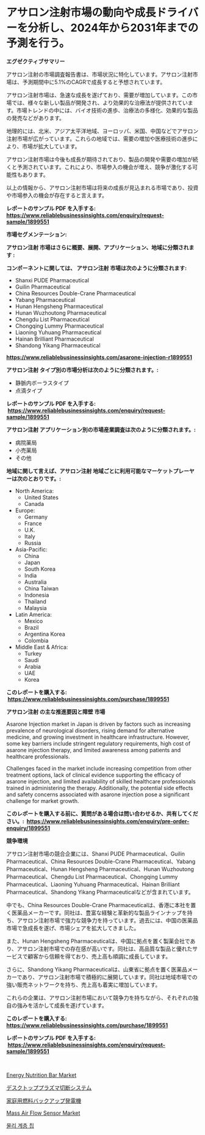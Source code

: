 <p><h1>アサロン注射市場の動向や成長ドライバーを分析し、2024年から2031年までの予測を行う。</h1></p><p><strong>エグゼクティブサマリー</strong></p>
<p><p>アサロン注射の市場調査報告書は、市場状況に特化しています。アサロン注射市場は、予測期間中に5.1%のCAGRで成長すると予想されています。</p><p>アサロン注射市場は、急速な成長を遂げており、需要が増加しています。この市場では、様々な新しい製品が開発され、より効果的な治療法が提供されています。市場トレンドの中には、バイオ技術の進歩、治療法の多様化、効果的な製品の発売などがあります。</p><p>地理的には、北米、アジア太平洋地域、ヨーロッパ、米国、中国などでアサロン注射市場が広がっています。これらの地域では、需要の増加や医療技術の進歩により、市場が拡大しています。</p><p>アサロン注射市場は今後も成長が期待されており、製品の開発や需要の増加が続くと予測されています。これにより、市場参入の機会が増え、競争が激化する可能性もあります。</p><p>以上の情報から、アサロン注射市場は将来の成長が見込まれる市場であり、投資や市場参入の機会が存在すると言えます。</p></p>
<p><strong>レポートのサンプル PDF を入手する: <a href="https://www.reliablebusinessinsights.com/enquiry/request-sample/1899551">https://www.reliablebusinessinsights.com/enquiry/request-sample/1899551</a></strong></p>
<p><strong>市場セグメンテーション:</strong></p>
<p><strong> アサロン注射 市場はさらに概要、展開、アプリケーション、地域に分類されます :</strong></p>
<p><strong>コンポーネントに関しては、 アサロン注射 市場は次のように分類されます: &nbsp;</strong></p>
<p><ul><li>Shanxi PUDE Pharmaceutical</li><li>Guilin Pharmaceutical</li><li>China Resources Double-Crane Pharmaceutical</li><li>Yabang Pharmaceutical</li><li>Hunan Hengsheng Pharmaceutical</li><li>Hunan Wuzhoutong Pharmaceutical</li><li>Chengdu List Pharmaceutical</li><li>Chongqing Lummy Pharmaceutical</li><li>Liaoning Yuhuang Pharmaceutical</li><li>Hainan Brilliant Pharmaceutical</li><li>Shandong Yikang Pharmaceutical</li></ul></p>
<p><strong><a href="https://www.reliablebusinessinsights.com/asarone-injection-r1899551">https://www.reliablebusinessinsights.com/asarone-injection-r1899551</a></strong></p>
<p><strong> アサロン注射 タイプ別の市場分析は次のように分類されます。:</strong></p>
<p><ul><li>静脈内ボーラスタイプ</li><li>点滴タイプ</li></ul></p>
<p><strong>レポートのサンプル PDF を入手する: &nbsp;<a href="https://www.reliablebusinessinsights.com/enquiry/request-sample/1899551">https://www.reliablebusinessinsights.com/enquiry/request-sample/1899551</a></strong></p>
<p><strong> アサロン注射 アプリケーション別の市場産業調査は次のように分類されます。:</strong></p>
<p><ul><li>病院薬局</li><li>小売薬局</li><li>その他</li></ul></p>
<p><strong>地域に関して言えば、アサロン注射 地域ごとに利用可能なマーケットプレーヤーは次のとおりです。:</strong></p>
<p><ul>
    <li>
        North America:
        <ul>
            <li>United States</li>
            <li>Canada</li>
        </ul>
    </li>
    <li>
        Europe:
        <ul>
            <li>Germany</li>
            <li>France</li>
            <li>U.K.</li>
            <li>Italy</li>
            <li>Russia</li>
        </ul>
    </li>
    <li>
        Asia-Pacific:
        <ul>
            <li>China</li>
            <li>Japan</li>
            <li>South Korea</li>
            <li>India</li>
            <li>Australia</li>
            <li>China Taiwan</li>
            <li>Indonesia</li>
            <li>Thailand</li>
            <li>Malaysia</li>
        </ul>
    </li>
    <li>
        Latin America:
        <ul>
            <li>Mexico</li>
            <li>Brazil</li>
            <li>Argentina Korea</li>
            <li>Colombia</li>
        </ul>
    </li>
    <li>
        Middle East & Africa:
        <ul>
            <li>Turkey</li>
            <li>Saudi</li>
            <li>Arabia</li>
            <li>UAE</li>
            <li>Korea</li>
        </ul>
    </li>
    </ul></p>
<p><strong>このレポートを購入する: &nbsp;<a href="https://www.reliablebusinessinsights.com/purchase/1899551">https://www.reliablebusinessinsights.com/purchase/1899551</a></strong></p>
<p><strong>アサロン注射 の主な推進要因と障壁 市場</strong></p>
<p><p>Asarone Injection market in Japan is driven by factors such as increasing prevalence of neurological disorders, rising demand for alternative medicine, and growing investment in healthcare infrastructure. However, some key barriers include stringent regulatory requirements, high cost of asarone injection therapy, and limited awareness among patients and healthcare professionals.</p><p>Challenges faced in the market include increasing competition from other treatment options, lack of clinical evidence supporting the efficacy of asarone injection, and limited availability of skilled healthcare professionals trained in administering the therapy. Additionally, the potential side effects and safety concerns associated with asarone injection pose a significant challenge for market growth.</p></p>
<p><strong>このレポートを購入する前に、質問がある場合は問い合わせるか、共有してください。:&nbsp; <a href="https://www.reliablebusinessinsights.com/enquiry/pre-order-enquiry/1899551">https://www.reliablebusinessinsights.com/enquiry/pre-order-enquiry/1899551</a></strong></p>
<p><strong>競争環境</strong></p>
<p><p>アサロン注射市場の競合企業には、Shanxi PUDE Pharmaceutical、Guilin Pharmaceutical、China Resources Double-Crane Pharmaceutical、Yabang Pharmaceutical、Hunan Hengsheng Pharmaceutical、Hunan Wuzhoutong Pharmaceutical、Chengdu List Pharmaceutical、Chongqing Lummy Pharmaceutical、Liaoning Yuhuang Pharmaceutical、Hainan Brilliant Pharmaceutical、Shandong Yikang Pharmaceuticalなどが含まれています。</p><p>中でも、China Resources Double-Crane Pharmaceuticalは、香港に本社を置く医薬品メーカーです。同社は、豊富な経験と革新的な製品ラインナップを持ち、アサロン注射市場で強力な競争力を持っています。過去には、中国の医薬品市場で急成長を遂げ、市場シェアを拡大してきました。</p><p>また、Hunan Hengsheng Pharmaceuticalは、中国に拠点を置く製薬会社であり、アサロン注射市場での存在感が高いです。同社は、高品質な製品と優れたサービスで顧客から信頼を得ており、売上高も順調に成長しています。</p><p>さらに、Shandong Yikang Pharmaceuticalは、山東省に拠点を置く医薬品メーカーであり、アサロン注射市場で積極的に展開しています。同社は地域市場での強い販売ネットワークを持ち、売上高も着実に増加しています。</p><p>これらの企業は、アサロン注射市場において競争力を持ちながら、それぞれの独自の強みを活かして成長を遂げています。</p></p>
<p><strong>このレポートを購入する: &nbsp; <a href="https://www.reliablebusinessinsights.com/purchase/1899551">https://www.reliablebusinessinsights.com/purchase/1899551</a></strong></p>
<p><strong>レポートのサンプル PDF を入手する: &nbsp;<a href="https://www.reliablebusinessinsights.com/enquiry/request-sample/1899551">https://www.reliablebusinessinsights.com/enquiry/request-sample/1899551</a></strong><strong></strong></p>
<p>&nbsp;</p>
<p><p><a href="https://issuu.com/reportprime-2/docs/energy-nutrition-bar-market-size-2030.pptx">Energy Nutrition Bar Market</a></p><p><a href="https://github.com/SantosDicki04/Market-Research-Report-List-2/blob/main/7391874112887.md">デスクトッププラズマ切断システム</a></p><p><a href="https://github.com/alyle7648/Market-Research-Report-List-1/blob/main/1105544112888.md">家庭用燃料バックアップ発電機</a></p><p><a href="https://github.com/changoleonlaverguenzanoexiste/Market-Research-Report-List-3/blob/main/mass-air-flow-sensor-market.md">Mass Air Flow Sensor Market</a></p><p><a href="https://github.com/nhaiquang84/Market-Research-Report-List-1/blob/main/2976270107527.md">물리 계층 칩</a></p></p>